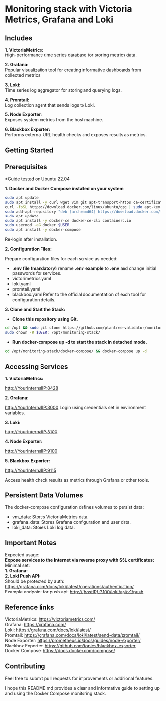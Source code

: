 # **Monitoring stack with Victoria Metrics, Grafana and Loki**

## Includes

**1. VictoriaMetrics:** \
High-performance time series database for storing metrics data.

**2. Grafana:** \
Popular visualization tool for creating informative dashboards from collected metrics.

**3. Loki:** \
Time series log aggregator for storing and querying logs.

**4. Promtail:** \
Log collection agent that sends logs to Loki.

**5. Node Exporter:** \
Exposes system metrics from the host machine.

**6. Blackbox Exporter:** \
Performs external URL health checks and exposes results as metrics.

## Getting Started

## Prerequisites

*Guide tested on Ubuntu 22.04

**1. Docker and Docker Compose installed on your system.**

```bash
sudo apt update
sudo apt install -y curl wget vim git apt-transport-https ca-certificates curl software-properties-common
curl -fsSL https://download.docker.com/linux/ubuntu/gpg | sudo apt-key add -
sudo add-apt-repository "deb [arch=amd64] https://download.docker.com/linux/ubuntu $(lsb_release -cs) stable"
sudo apt update
sudo apt install -y docker-ce docker-ce-cli containerd.io
sudo usermod -aG docker $USER
sudo apt install -y docker-compose
```

Re-login after installation.

**2. Configuration Files:**

Prepare configuration files for each service as needed:

- **.env file (mandatory)**
rename **.env_example** to **.env** and change initial passwords for services.
- victorimetrics.yaml
- loki.yaml
- promtail.yaml
- blackbox.yaml
Refer to the official documentation of each tool for configuration details.

**3. Clone and Start the Stack:**

- **Clone this repository using Git.**

```bash
cd /opt && sudo git clone https://github.com/plantree-validator/monitoring-stack.git
sudo chown -R $USER: /opt/monitoring-stack/
```

- **Run docker-compose up -d to start the stack in detached mode.**

```bash
cd /opt/monitoring-stack/docker-compose/ && docker-compose up -d
```

## Accessing Services

**1. VictoriaMetrics:**

<http://YourInternalIP:8428>

**2. Grafana:**

<http://YourInternalIP:3000>
Login using credentials set in environment variables.

**3. Loki:**

<http://YourInternalIP:3100>

**4. Node Exporter:**

<http://YourInternalIP:9100>

**5. Blackbox Exporter:**

<http://YourInternalIP:9115>

Access health check results as metrics through Grafana or other tools.

## Persistent Data Volumes

The docker-compose configuration defines volumes to persist data:

- vm_data: Stores VictoriaMetrics data.
- grafana_data: Stores Grafana configuration and user data.
- loki_data: Stores Loki log data.

## Important Notes

Expected usage: \
**Expose services to the Internet via reverse proxy with SSL certificates:** \
Minimal set: \
**1. Grafana:** \
**2. Loki Push API:** \
Should be protected by auth: <https://grafana.com/docs/loki/latest/operations/authentication/> \
Example endpoint for push api: <http://{hostIP}:3100/loki/api/v1/push>

## Reference links

VictoriaMetrics: <https://victoriametrics.com/> \
Grafana: <https://grafana.com/> \
Loki: <https://grafana.com/docs/loki/latest/> \
Promtail: <https://grafana.com/docs/loki/latest/send-data/promtail/> \
Node Exporter: <https://prometheus.io/docs/guides/node-exporter/> \
Blackbox Exporter: <https://github.com/topics/blackbox-exporter> \
Docker Compose: <https://docs.docker.com/compose/>

## Contributing

Feel free to submit pull requests for improvements or additional features.

I hope this README.md provides a clear and informative guide to setting up and using the Docker Compose monitoring stack.
